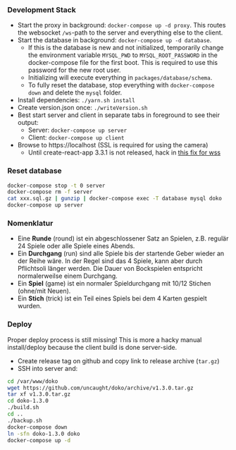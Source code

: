### Development Stack
- Start the proxy in background: `docker-compose up -d proxy`. This routes the websocket `/ws`-path to the server and everything else to the client.
- Start the database in background: `docker-compose up -d database`. 
  - If this is the database is new and not initialized, temporarily change the environment variable `MYSQL_PWD` to `MYSQL_ROOT_PASSWORD` in the docker-compose file for the first boot. This is required to use this password for the new root user.
  - Initializing will execute everything in `packages/database/schema`.
  - To fully reset the database, stop everything with `docker-compose down` and delete the `mysql` folder.
- Install dependencies: `./yarn.sh install`
- Create version.json once: `./writeVersion.sh`
- Best start server and client in separate tabs in foreground to see their output:
  - Server: `docker-compose up server`
  - Client: `docker-compose up client`
- Browse to https://localhost (SSL is required for using the camera)
  - Until create-react-app 3.3.1 is not released, hack in [this fix for wss](https://github.com/facebook/create-react-app/pull/8079/commits/9585c26593e18296fe202bfea198130f9d0dbd34)


### Reset database
```bash
docker-compose stop -t 0 server
docker-compose rm -f server
cat xxx.sql.gz | gunzip | docker-compose exec -T database mysql doko
docker-compose up server
```

### Nomenklatur
- Eine **Runde** (round) ist ein abgeschlossener Satz an Spielen, z.B. regulär 24 Spiele oder alle Spiele eines Abends.
- Ein **Durchgang** (run) sind alle Spiele bis der startende Geber wieder an der Reihe wäre. In der Regel sind das 4 
Spiele, kann aber durch Pflichtsoli länger werden. Die Dauer von Bockspielen entspricht normalerweilse einem Durchgang.
- Ein **Spiel** (game) ist ein normaler Spieldurchgang mit 10/12 Stichen (ohne/mit Neuen). 
- Ein **Stich** (trick) ist ein Teil eines Spiels bei dem 4 Karten gespielt wurden.

### Deploy
Proper deploy process is still missing! This is more a hacky manual install/deploy 
because the client build is done server-side.

- Create release tag on github and copy link to release archive (`tar.gz`)
- SSH into server and:

```bash
cd /var/www/doko
wget https://github.com/uncaught/doko/archive/v1.3.0.tar.gz
tar xf v1.3.0.tar.gz
cd doko-1.3.0
./build.sh
cd ..
./backup.sh
docker-compose down
ln -sfn doko-1.3.0 doko
docker-compose up -d
```
